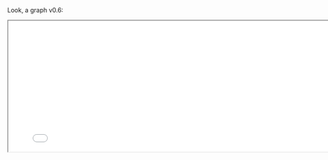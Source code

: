 Look, a graph v0.6:

<p align="center">
<iframe src="network/main.html" width="800" height="300"/></iframe>
</p>
